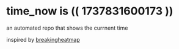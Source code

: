 # time_now is (( 1737831600173 ))

an automated repo that shows the currnent time

inspired by [breakingheatmap](https://github.com/breakingheatmap/breakingheatmap)